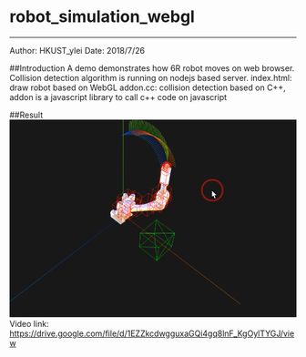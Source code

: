 # robot_simulation_webgl
---
Author: HKUST_ylei
Date: 2018/7/26

##Introduction
A demo demonstrates how 6R robot moves on web browser. 
Collision detection algorithm is running on nodejs based server.
index.html: draw robot based on WebGL
addon.cc: collision detection based on C++, addon is a javascript library to call c++ code on javascript

##Result
![collision_detection_6R_robot](https://github.com/sslrayray/robot_simulation_webgl/blob/master/collision_detection_6R_robot.png)
Video link:
https://drive.google.com/file/d/1EZZkcdwgguxaGQi4gq8lnF_KgOylTYGJ/view
